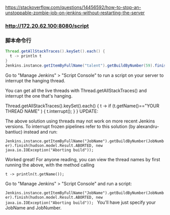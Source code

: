 

https://stackoverflow.com/questions/14456592/how-to-stop-an-unstoppable-zombie-job-on-jenkins-without-restarting-the-server

### http://172.20.62.100:8080/script
### 脚本命令行
```groovy
Thread.getAllStackTraces().keySet().each() {
  t -> println t
}
Jenkins.instance.getItemByFullName("talent").getBuildByNumber(59).finish(hudson.model.Result.ABORTED, new java.io.IOException("Aborting build"));
```

Go to "Manage Jenkins" > "Script Console" to run a script on your server to interrupt the hanging thread.

You can get all the live threads with Thread.getAllStackTraces() and interrupt the one that's hanging.

Thread.getAllStackTraces().keySet().each() {
  t -> if (t.getName()=="YOUR THREAD NAME" ) {   t.interrupt();  }
}
UPDATE:

The above solution using threads may not work on more recent Jenkins versions. To interrupt frozen pipelines refer to this solution (by alexandru-bantiuc) instead and run:

`Jenkins.instance.getItemByFullName("JobName").getBuildByNumber(JobNumber).finish(hudson.model.Result.ABORTED, new java.io.IOException("Aborting build"));`

Worked great! For anyone reading, you can view the thread names by first running the above, with the method calling 

`t -> println(t.getName());`

Go to "Manage Jenkins" > "Script Console" and run a script:

`Jenkins.instance.getItemByFullName("JobName").getBuildByNumber(JobNumber).finish(hudson.model.Result.ABORTED, new java.io.IOException("Aborting build")); `
You'll have just specify your JobName and JobNumber.